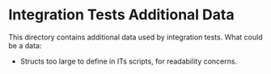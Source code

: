 # Integration Tests Additional Data

This directory contains additional data used by integration tests.
What could be a data:
- Structs too large to define in ITs scripts, for readability concerns.